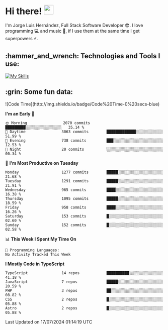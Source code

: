 <h1 align="left">
 <abc>
  <br>Hi there! <img src="https://user-images.githubusercontent.com/42378118/110234147-e3259600-7f4e-11eb-95be-0c4047144dea.gif" width="30"><br>
 </abc>
</h1>

I'm Jorge Luis Hernández, Full Stack Software Developer :sunglasses:. I love programming :computer: and music :musical_score:, if I use them at the same time I get superpowers :zap:. 


<h2 align="left">:hammer_and_wrench: Technologies and Tools I use:</h2>

[![My Skills](https://skillicons.dev/icons?i=js,ts,html,css,py,vue,react,next,nest,postgres,mysql)](https://skillicons.dev)

<h2 align="left">:grin: Some fun data:</h2>
<!--START_SECTION:waka-->
![Code Time](http://img.shields.io/badge/Code%20Time-0%20secs-blue)

**I'm an Early 🐤** 

```text
🌞 Morning                2070 commits        █████████░░░░░░░░░░░░░░░░   35.14 % 
🌆 Daytime                3063 commits        █████████████░░░░░░░░░░░░   51.99 % 
🌃 Evening                738 commits         ███░░░░░░░░░░░░░░░░░░░░░░   12.53 % 
🌙 Night                  20 commits          ░░░░░░░░░░░░░░░░░░░░░░░░░   00.34 % 
```
📅 **I'm Most Productive on Tuesday** 

```text
Monday                   1277 commits        █████░░░░░░░░░░░░░░░░░░░░   21.68 % 
Tuesday                  1291 commits        █████░░░░░░░░░░░░░░░░░░░░   21.91 % 
Wednesday                965 commits         ████░░░░░░░░░░░░░░░░░░░░░   16.38 % 
Thursday                 1095 commits        █████░░░░░░░░░░░░░░░░░░░░   18.59 % 
Friday                   958 commits         ████░░░░░░░░░░░░░░░░░░░░░   16.26 % 
Saturday                 153 commits         █░░░░░░░░░░░░░░░░░░░░░░░░   02.60 % 
Sunday                   152 commits         █░░░░░░░░░░░░░░░░░░░░░░░░   02.58 % 
```


📊 **This Week I Spent My Time On** 

```text
💬 Programming Languages: 
No Activity Tracked This Week
```

**I Mostly Code in TypeScript** 

```text
TypeScript               14 repos            ██████████░░░░░░░░░░░░░░░   41.18 % 
JavaScript               7 repos             █████░░░░░░░░░░░░░░░░░░░░   20.59 % 
PHP                      3 repos             ██░░░░░░░░░░░░░░░░░░░░░░░   08.82 % 
CSS                      2 repos             █░░░░░░░░░░░░░░░░░░░░░░░░   05.88 % 
Astro                    2 repos             █░░░░░░░░░░░░░░░░░░░░░░░░   05.88 % 
```




 Last Updated on 17/07/2024 01:14:19 UTC
<!--END_SECTION:waka-->

